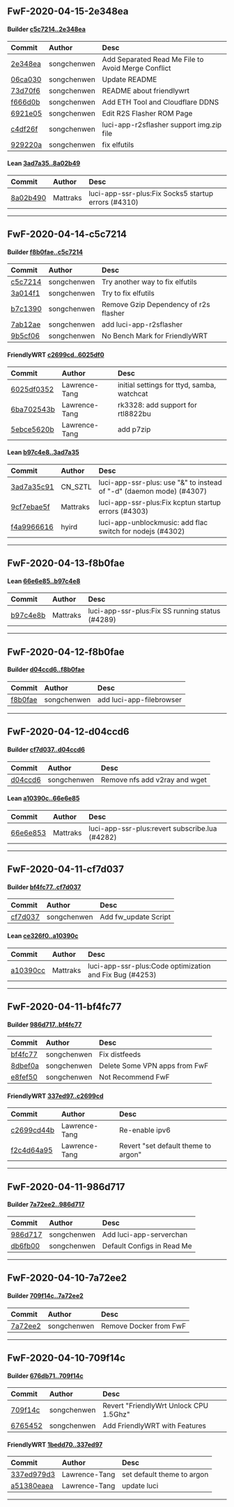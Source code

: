 ## FwF-2020-04-15-2e348ea

#### Builder [c5c7214..2e348ea](https://github.com/songchenwen/nanopi-r2s/compare/c5c7214..2e348ea)


| Commit | Author | Desc |
| :----- | :------| :--- |
| [2e348ea](https://github.com/songchenwen/nanopi-r2s/commit/2e348ea) | songchenwen | Add Separated Read Me File to Avoid Merge Conflict |
| [06ca030](https://github.com/songchenwen/nanopi-r2s/commit/06ca030) | songchenwen | Update README |
| [73d70f6](https://github.com/songchenwen/nanopi-r2s/commit/73d70f6) | songchenwen | README about friendlywrt |
| [f666d0b](https://github.com/songchenwen/nanopi-r2s/commit/f666d0b) | songchenwen | Add ETH Tool and Cloudflare DDNS |
| [6921e05](https://github.com/songchenwen/nanopi-r2s/commit/6921e05) | songchenwen | Edit R2S Flasher ROM Page |
| [c4df26f](https://github.com/songchenwen/nanopi-r2s/commit/c4df26f) | songchenwen | luci-app-r2sflasher support img.zip file |
| [929220a](https://github.com/songchenwen/nanopi-r2s/commit/929220a) | songchenwen | fix elfutils |


#### Lean [3ad7a35..8a02b49](https://github.com/coolsnowwolf/lede/compare/3ad7a35..8a02b49)


| Commit | Author | Desc |
| :----- | :------| :--- |
| [8a02b490](https://github.com/coolsnowwolf/lede/commit/8a02b490) | Mattraks | luci-app-ssr-plus:Fix Socks5 startup errors (#4310) |




--------------

## FwF-2020-04-14-c5c7214

#### Builder [f8b0fae..c5c7214](https://github.com/songchenwen/nanopi-r2s/compare/f8b0fae..c5c7214)


| Commit | Author | Desc |
| :----- | :------| :--- |
| [c5c7214](https://github.com/songchenwen/nanopi-r2s/commit/c5c7214) | songchenwen | Try another way to fix elfutils |
| [3a014f1](https://github.com/songchenwen/nanopi-r2s/commit/3a014f1) | songchenwen | Try to fix elfutils |
| [b7c1390](https://github.com/songchenwen/nanopi-r2s/commit/b7c1390) | songchenwen | Remove Gzip Dependency of r2s flasher |
| [7ab12ae](https://github.com/songchenwen/nanopi-r2s/commit/7ab12ae) | songchenwen | add luci-app-r2sflasher |
| [9b5cf06](https://github.com/songchenwen/nanopi-r2s/commit/9b5cf06) | songchenwen | No Bench Mark for FriendlyWRT |


#### FriendlyWRT [c2699cd..6025df0](https://github.com/friendlyarm/friendlywrt/compare/c2699cd..6025df0)


| Commit | Author | Desc |
| :----- | :------| :--- |
| [6025df0352](https://github.com/friendlyarm/friendlywrt/commit/6025df0352) | Lawrence-Tang | initial settings for ttyd, samba, watchcat |
| [6ba702543b](https://github.com/friendlyarm/friendlywrt/commit/6ba702543b) | Lawrence-Tang | rk3328: add support for rtl8822bu |
| [5ebce5620b](https://github.com/friendlyarm/friendlywrt/commit/5ebce5620b) | Lawrence-Tang | add p7zip |


#### Lean [b97c4e8..3ad7a35](https://github.com/coolsnowwolf/lede/compare/b97c4e8..3ad7a35)


| Commit | Author | Desc |
| :----- | :------| :--- |
| [3ad7a35c91](https://github.com/coolsnowwolf/lede/commit/3ad7a35c91) | CN_SZTL | luci-app-ssr-plus: use "&" to instead of "-d" (daemon mode) (#4307) |
| [9cf7ebae5f](https://github.com/coolsnowwolf/lede/commit/9cf7ebae5f) | Mattraks | luci-app-ssr-plus:Fix kcptun startup errors (#4303) |
| [f4a9966616](https://github.com/coolsnowwolf/lede/commit/f4a9966616) | hyird | luci-app-unblockmusic: add flac switch for nodejs (#4302) |




--------------

## FwF-2020-04-13-f8b0fae

#### Lean [66e6e85..b97c4e8](https://github.com/coolsnowwolf/lede/compare/66e6e85..b97c4e8)


| Commit | Author | Desc |
| :----- | :------| :--- |
| [b97c4e8b](https://github.com/coolsnowwolf/lede/commit/b97c4e8b) | Mattraks | luci-app-ssr-plus:Fix SS running status (#4289) |




--------------

## FwF-2020-04-12-f8b0fae

#### Builder [d04ccd6..f8b0fae](https://github.com/songchenwen/nanopi-r2s/compare/d04ccd6..f8b0fae)


| Commit | Author | Desc |
| :----- | :------| :--- |
| [f8b0fae](https://github.com/songchenwen/nanopi-r2s/commit/f8b0fae) | songchenwen | add luci-app-filebrowser |




--------------

## FwF-2020-04-12-d04ccd6

#### Builder [cf7d037..d04ccd6](https://github.com/songchenwen/nanopi-r2s/compare/cf7d037..d04ccd6)


| Commit | Author | Desc |
| :----- | :------| :--- |
| [d04ccd6](https://github.com/songchenwen/nanopi-r2s/commit/d04ccd6) | songchenwen | Remove nfs add v2ray and wget |


#### Lean [a10390c..66e6e85](https://github.com/coolsnowwolf/lede/compare/a10390c..66e6e85)


| Commit | Author | Desc |
| :----- | :------| :--- |
| [66e6e853](https://github.com/coolsnowwolf/lede/commit/66e6e853) | Mattraks | luci-app-ssr-plus:revert subscribe.lua (#4282) |




--------------

## FwF-2020-04-11-cf7d037

#### Builder [bf4fc77..cf7d037](https://github.com/songchenwen/nanopi-r2s/compare/bf4fc77..cf7d037)


| Commit | Author | Desc |
| :----- | :------| :--- |
| [cf7d037](https://github.com/songchenwen/nanopi-r2s/commit/cf7d037) | songchenwen | Add fw_update Script |


#### Lean [ce326f0..a10390c](https://github.com/coolsnowwolf/lede/compare/ce326f0..a10390c)


| Commit | Author | Desc |
| :----- | :------| :--- |
| [a10390cc](https://github.com/coolsnowwolf/lede/commit/a10390cc) | Mattraks | luci-app-ssr-plus:Code optimization and Fix Bug (#4253) |




--------------

## FwF-2020-04-11-bf4fc77

#### Builder [986d717..bf4fc77](https://github.com/songchenwen/nanopi-r2s/compare/986d717..bf4fc77)


| Commit | Author | Desc |
| :----- | :------| :--- |
| [bf4fc77](https://github.com/songchenwen/nanopi-r2s/commit/bf4fc77) | songchenwen | Fix distfeeds |
| [8dbef0a](https://github.com/songchenwen/nanopi-r2s/commit/8dbef0a) | songchenwen | Delete Some VPN apps from FwF |
| [e8fef50](https://github.com/songchenwen/nanopi-r2s/commit/e8fef50) | songchenwen | Not Recommend FwF |


#### FriendlyWRT [337ed97..c2699cd](https://github.com/friendlyarm/friendlywrt/compare/337ed97..c2699cd)


| Commit | Author | Desc |
| :----- | :------| :--- |
| [c2699cd44b](https://github.com/friendlyarm/friendlywrt/commit/c2699cd44b) | Lawrence-Tang | Re-enable ipv6 |
| [f2c4d64a95](https://github.com/friendlyarm/friendlywrt/commit/f2c4d64a95) | Lawrence-Tang | Revert "set default theme to argon" |




--------------

## FwF-2020-04-11-986d717

#### Builder [7a72ee2..986d717](https://github.com/songchenwen/nanopi-r2s/compare/7a72ee2..986d717)


| Commit | Author | Desc |
| :----- | :------| :--- |
| [986d717](https://github.com/songchenwen/nanopi-r2s/commit/986d717) | songchenwen | Add luci-app-serverchan |
| [db6fb00](https://github.com/songchenwen/nanopi-r2s/commit/db6fb00) | songchenwen | Default Configs in Read Me |




--------------

## FwF-2020-04-10-7a72ee2

#### Builder [709f14c..7a72ee2](https://github.com/songchenwen/nanopi-r2s/compare/709f14c..7a72ee2)


| Commit | Author | Desc |
| :----- | :------| :--- |
| [7a72ee2](https://github.com/songchenwen/nanopi-r2s/commit/7a72ee2) | songchenwen | Remove Docker from FwF |




--------------

## FwF-2020-04-10-709f14c

#### Builder [676db71..709f14c](https://github.com/songchenwen/nanopi-r2s/compare/676db71..709f14c)


| Commit | Author | Desc |
| :----- | :------| :--- |
| [709f14c](https://github.com/songchenwen/nanopi-r2s/commit/709f14c) | songchenwen | Revert "FriendlyWrt Unlock CPU 1.5Ghz" |
| [6765452](https://github.com/songchenwen/nanopi-r2s/commit/6765452) | songchenwen | Add FriendlyWRT with Features |


#### FriendlyWRT [1bedd70..337ed97](https://github.com/friendlyarm/friendlywrt/compare/1bedd70..337ed97)


| Commit | Author | Desc |
| :----- | :------| :--- |
| [337ed979d3](https://github.com/friendlyarm/friendlywrt/commit/337ed979d3) | Lawrence-Tang | set default theme to argon |
| [a51380eaea](https://github.com/friendlyarm/friendlywrt/commit/a51380eaea) | Lawrence-Tang | update luci |




--------------
